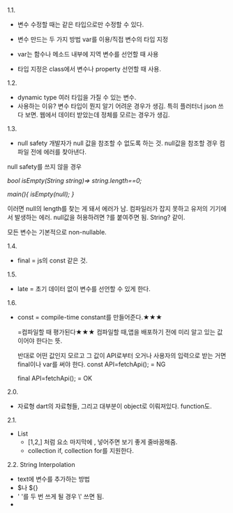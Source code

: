1.1.

- 변수 수정할 때는 같은 타입으로만 수정할 수 있다. 

- 변수 만드는 두 가지 방법
  var를 이용/직접 변수의 타입 지정
- var는 함수나 메소드 내부에 지역 변수를 선언할 때 사용
- 타입 지정은 class에서 변수나 property 선언할 때 사용.

1.2.

-  dynamic type
  여러 타입을 가질 수 있는 변수.
- 사용하는 이유?
  변수 타입이 뭔지 알기 어려운 경우가 생김. 
  특히 플러터너 json 쓰다 보면.
  웹에서 데이터 받았는데 정체를 모르는 경우가 생김.

1.3.

- null safety
  개발자가 null 값을 참조할 수 없도록 하는 것. 
  null값을 참조할 경우 컴파일 전에 에러를 찾아낸다. 

null safety를 쓰지 않을 경우

*bool isEmpty(String string)=> string.length==0;*

*main(){*
  *isEmpty(null);*
*}*

이러면 null의 length를 찾는 게 돼서 에러가 남. 
컴파일러가 잡지 못하고 유저의 기기에서 발생하는 에러.
null값을 허용하려면 ?를 붙여주면 됨. String? 같이.



모든 변수는 기본적으로 non-nullable.

1.4.

- final = js의 const 같은 것.

1.5.

- late = 초기 데이터 없이 변수를 선언할 수 있게 한다. 

1.6.

- const = compile-time constant를 만들어준다.★★★

  =컴파일할 때 평가된다★★★
  컴파일할 때,앱을 배포하기 전에 미리 알고 있는 값이어야 한다는 뜻.

  반대로 어떤 값인지 모르고 그 값이 API로부터 오거나 사용자의 입력으로 받는 거면 final이나 var를 써야 한다. 
  const API=fetchApi();    = NG

  final API=fetchApi();    = OK
  

2.0.

- 자료형
  dart의 자료형들, 그리고 대부분이 object로 이뤄져있다. function도.

2.1.

- List
  - [1,2,] 처럼 요소 마지막에 , 넣어주면 보기 좋게 줄바꿈해줌.
  - collection if, collection for를 지원한다. 

2.2. String Interpolation

- text에 변수를 추가하는 방법
- $나 ${}
- ' '를 두 번 쓰게 될 경우 \\' 쓰면 됨.
-  